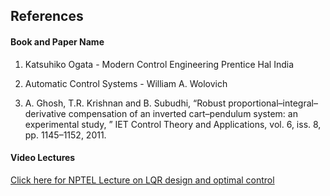 ## References
#### Book and Paper Name

1)  Katsuhiko Ogata - Modern Control Engineering Prentice Hal India

2)  Automatic Control Systems - William A. Wolovich

3)  A. Ghosh, T.R. Krishnan and B. Subudhi, “Robust proportional–integral–derivative compensation of an inverted cart–pendulum system: an experimental study, ” IET Control Theory and Applications, vol. 6, iss. 8, pp. 1145–1152, 2011.


#### Video Lectures

<a href="https://www.youtube.com/watch?v=AzWWScWUynk" target="_blank">Click here for NPTEL Lecture on LQR design and optimal control</a>

